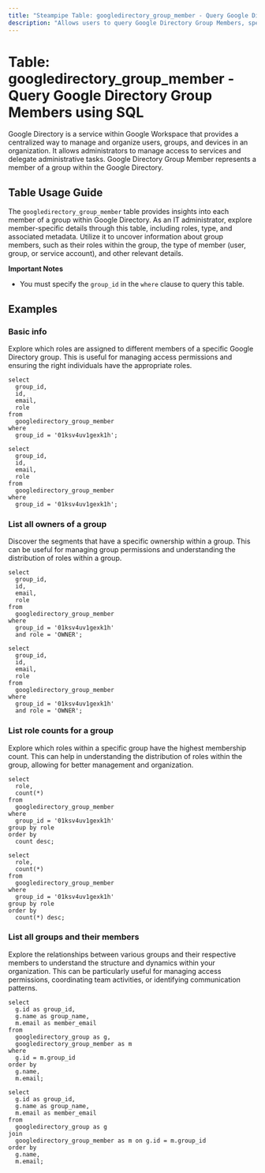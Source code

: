 ```yaml
---
title: "Steampipe Table: googledirectory_group_member - Query Google Directory Group Members using SQL"
description: "Allows users to query Google Directory Group Members, specifically providing details about each member of a group, their roles, and type."
---
```


# Table: googledirectory_group_member - Query Google Directory Group Members using SQL

Google Directory is a service within Google Workspace that provides a centralized way to manage and organize users, groups, and devices in an organization. It allows administrators to manage access to services and delegate administrative tasks. Google Directory Group Member represents a member of a group within the Google Directory.

## Table Usage Guide

The `googledirectory_group_member` table provides insights into each member of a group within Google Directory. As an IT administrator, explore member-specific details through this table, including roles, type, and associated metadata. Utilize it to uncover information about group members, such as their roles within the group, the type of member (user, group, or service account), and other relevant details.

**Important Notes**
- You must specify the `group_id` in the `where` clause to query this table.

## Examples

### Basic info
Explore which roles are assigned to different members of a specific Google Directory group. This is useful for managing access permissions and ensuring the right individuals have the appropriate roles.

```sql+postgres
select
  group_id,
  id,
  email,
  role
from
  googledirectory_group_member
where
  group_id = '01ksv4uv1gexk1h';
```

```sql+sqlite
select
  group_id,
  id,
  email,
  role
from
  googledirectory_group_member
where
  group_id = '01ksv4uv1gexk1h';
```

### List all owners of a group
Discover the segments that have a specific ownership within a group. This can be useful for managing group permissions and understanding the distribution of roles within a group.

```sql+postgres
select
  group_id,
  id,
  email,
  role
from
  googledirectory_group_member
where
  group_id = '01ksv4uv1gexk1h'
  and role = 'OWNER';
```

```sql+sqlite
select
  group_id,
  id,
  email,
  role
from
  googledirectory_group_member
where
  group_id = '01ksv4uv1gexk1h'
  and role = 'OWNER';
```

### List role counts for a group
Explore which roles within a specific group have the highest membership count. This can help in understanding the distribution of roles within the group, allowing for better management and organization.

```sql+postgres
select
  role,
  count(*)
from
  googledirectory_group_member
where
  group_id = '01ksv4uv1gexk1h'
group by role
order by
  count desc;
```

```sql+sqlite
select
  role,
  count(*)
from
  googledirectory_group_member
where
  group_id = '01ksv4uv1gexk1h'
group by role
order by
  count(*) desc;
```

### List all groups and their members
Explore the relationships between various groups and their respective members to understand the structure and dynamics within your organization. This can be particularly useful for managing access permissions, coordinating team activities, or identifying communication patterns.

```sql+postgres
select
  g.id as group_id,
  g.name as group_name,
  m.email as member_email
from
  googledirectory_group as g,
  googledirectory_group_member as m
where
  g.id = m.group_id
order by
  g.name,
  m.email;
```

```sql+sqlite
select
  g.id as group_id,
  g.name as group_name,
  m.email as member_email
from
  googledirectory_group as g
join
  googledirectory_group_member as m on g.id = m.group_id
order by
  g.name,
  m.email;
```